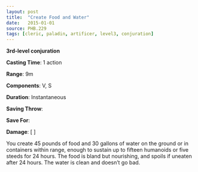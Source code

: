 ```yaml
---
layout: post
title:  "Create Food and Water"
date:   2015-01-01
source: PHB.229
tags: [cleric, paladin, artificer, level3, conjuration]
---
```


**3rd-level conjuration**

**Casting Time**: 1 action

**Range**: 9m

**Components**: V, S

**Duration**: Instantaneous

**Saving Throw**:

**Save For**:

**Damage**: [ ]

You create 45 pounds of food and 30 gallons of water on the ground or in containers within range, enough to sustain up to fifteen humanoids or five steeds for 24 hours. The food is bland but nourishing, and spoils if uneaten after 24 hours. The water is clean and doesn’t go bad.
